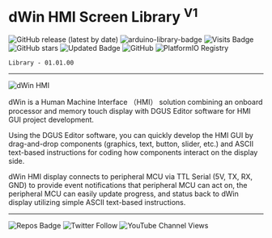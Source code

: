 # dWin HMI Screen Library <sup>V1</sup>

![GitHub release (latest by date)](https://img.shields.io/github/v/release/akkoyun/dWin) ![arduino-library-badge](https://www.ardu-badge.com/badge/dWin.svg?) ![Visits Badge](https://badges.pufler.dev/visits/akkoyun/dWin) ![GitHub stars](https://img.shields.io/github/stars/akkoyun/dWin?style=flat&logo=github) ![Updated Badge](https://badges.pufler.dev/updated/akkoyun/dWin) ![GitHub](https://img.shields.io/github/license/akkoyun/dWin) ![PlatformIO Registry](https://badges.registry.platformio.org/packages/akkoyun/library/dWin.svg)

	Library - 01.01.00

---

![dWin HMI](https://encrypted-tbn0.gstatic.com/images?q=tbn:ANd9GcQxnYnBFWXAB-ot58jd8DU3_OkfrfwudsnjAQ&usqp=CAU)

dWin is a Human Machine Interface （HMI） solution combining an onboard processor and memory touch display with DGUS Editor software for HMI GUI project development.

Using the DGUS Editor software, you can quickly develop the HMI GUI by drag-and-drop components (graphics, text, button, slider, etc.) and ASCII text-based instructions for coding how components interact on the display side.

dWin HMI display connects to peripheral MCU via TTL Serial (5V, TX, RX, GND) to provide event notifications that peripheral MCU can act on, the peripheral MCU can easily update progress, and status back to dWin display utilizing simple ASCII text-based instructions.

---
![Repos Badge](https://badges.pufler.dev/repos/akkoyun) ![Twitter Follow](https://img.shields.io/twitter/follow/gunceakkoyun?style=social) ![YouTube Channel Views](https://img.shields.io/youtube/channel/views/UCIguQGdaBT1GnnVMz5qAZ2Q?style=social)
